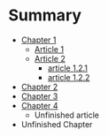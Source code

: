 # Summary

* [Chapter 1](chapter-1/README.md)
    * [Article 1](chapter-1/ARTICLE1.md)
    * [Article 2](chapter-1/ARTICLE2.md)
        * [article 1.2.1](chapter-1/ARTICLE-1-2-1.md)
        * [article 1.2.2](chapter-1/ARTICLE-1-2-2.md)
* [Chapter 2](chapter-2/README.md)
* [Chapter 3](chapter-3/README.md)
* [Chapter 4](chapter-4/README.md)
    * Unfinished article
* Unfinished Chapter
